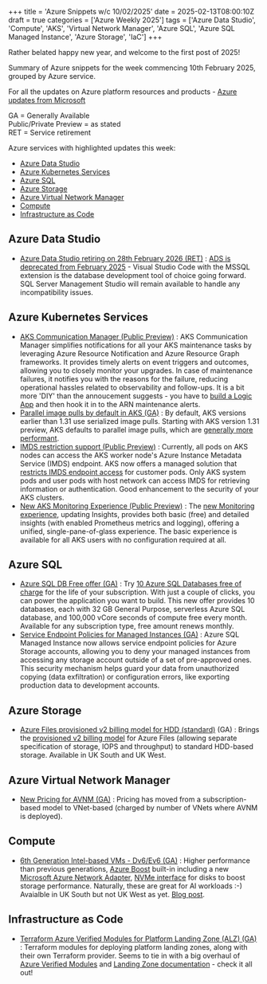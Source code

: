 +++
title = 'Azure Snippets w/c 10/02/2025'
date = 2025-02-13T08:00:10Z
draft = true
categories = ['Azure Weekly 2025']
tags = ['Azure Data Studio', 'Compute', 'AKS', 'Virtual Network Manager', 'Azure SQL', 'Azure SQL Managed Instance', 'Azure Storage', 'IaC']
+++

Rather belated happy new year, and welcome to the first post of 2025!

Summary of Azure snippets for the week commencing 10th February 2025, grouped by Azure service.

For all the updates on Azure platform resources and products - [Azure updates from Microsoft](https://azure.microsoft.com/updates/)

GA = Generally Available  
Public/Private Preview = as stated  
RET = Service retirement

Azure services with highlighted updates this week:

- [Azure Data Studio](#azure-data-studio)
- [Azure Kubernetes Services](#azure-kubernetes-services)
- [Azure SQL](#azure-sql)
- [Azure Storage](#azure-storage)
- [Azure Virtual Network Manager](#azure-virtual-network-manager)
- [Compute](#compute)
- [Infrastructure as Code](#infrastructure-as-code)

## Azure Data Studio

- [Azure Data Studio retiring on 28th February 2026 (RET)](https://azure.microsoft.com/en-gb/updates?id=479933) : [ADS is deprecated from February 2025](https://learn.microsoft.com/en-gb/azure-data-studio/whats-happening-azure-data-studio) - Visual Studio Code with the MSSQL extension is the database development tool of choice going forward. SQL Server Management Studio will remain available to handle any incompatibility issues.

## Azure Kubernetes Services

- [AKS Communication Manager (Public Preview)](https://azure.microsoft.com/en-gb/updates?id=471275) : AKS Communication Manager simplifies notifications for all your AKS maintenance tasks by leveraging Azure Resource Notification and Azure Resource Graph frameworks. It provides timely alerts on event triggers and outcomes, allowing you to closely monitor your upgrades. In case of maintenance failures, it notifies you with the reasons for the failure, reducing operational hassles related to observability and follow-ups. It is a bit more 'DIY' than the annoucement suggests - you have to [build a Logic App](https://learn.microsoft.com/en-us/azure/aks/aks-communication-manager) and then hook it in to the ARN maintenance alerts.
- [Parallel image pulls by default in AKS (GA)](https://azure.microsoft.com/en-gb/updates?id=471237) : By default, AKS versions earlier than 1.31 use serialized image pulls. Starting with AKS version 1.31 preview, AKS defaults to parallel image pulls, which are [generally more performant](https://learn.microsoft.com/en-gb/troubleshoot/azure/azure-kubernetes/availability-performance/container-image-pull-performance).
- [IMDS restriction support (Public Preview)](https://azure.microsoft.com/en-gb/updates?id=471270) : Currently, all pods on AKS nodes can access the AKS worker node's Azure Instance Metadata Service (IMDS) endpoint. AKS now offers a managed solution that [restricts IMDS endpoint access](https://learn.microsoft.com/en-gb/azure/aks/imds-restriction) for customer pods. Only AKS system pods and user pods with host network can access IMDS for retrieving information or authentication. Good enhancement to the security of your AKS clusters.
- [New AKS Monitoring Experience (Public Preview)](https://azure.microsoft.com/en-gb/updates?id=479448) : The [new Monitoring experience](https://techcommunity.microsoft.com/blog/azureobservabilityblog/public-preview-the-new-aks-monitoring-experience/4297181), updating Insights, provides both basic (free) and detailed insights (with enabled Prometheus metrics and logging), offering a unified, single-pane-of-glass experience. The basic experience is available for all AKS users with no configuration required at all.

## Azure SQL

- [Azure SQL DB Free offer (GA)](https://azure.microsoft.com/en-gb/updates?id=467778) : Try [10 Azure SQL Databases free of charge](https://learn.microsoft.com/en-us/azure/azure-sql/database/free-offer?view=azuresql) for the life of your subscription. With just a couple of clicks, you can power the application you want to build. This new offer provides 10 databases, each with 32 GB General Purpose, serverless Azure SQL database, and 100,000 vCore seconds of compute free every month. Available for any subscription type, free amount renews monthly.
- [Service Endpoint Policies for Managed Instances (GA)](https://techcommunity.microsoft.com/blog/azuresqlblog/service-endpoint-policies-for-azure-storage-now-generally-available-in-sql-manag/4366541) : Azure SQL Managed Instance now allows service endpoint policies for Azure Storage accounts, allowing you to deny your managed instances from accessing any storage account outside of a set of pre-approved ones. This security mechanism helps guard your data from unauthorized copying (data exfiltration) or configuration errors, like exporting production data to development accounts.

## Azure Storage

- [Azure Files provisioned v2 billing model for HDD (standard)](https://azure.microsoft.com/en-gb/updates?id=474894) (GA) : Brings the [provisioned v2 billing model](https://learn.microsoft.com/en-gb/azure/storage/files/understanding-billing#provisioned-v2-model) for Azure Files (allowing separate specification of storage, IOPS and throughput) to standard HDD-based storage. Available in UK South and UK West.

## Azure Virtual Network Manager

- [New Pricing for AVNM (GA)](https://azure.microsoft.com/en-gb/updates?id=480669) : Pricing has moved from a subscription-based model to VNet-based (charged by number of VNets where AVNM is deployed).

## Compute

- [6th Generation Intel-based VMs - Dv6/Ev6 (GA)](https://azure.microsoft.com/en-gb/updates?id=478996) : Higher performance than previous generations, [Azure Boost](https://learn.microsoft.com/en-us/azure/azure-boost/overview) built-in including a new [Microsoft Azure Network Adapter](https://learn.microsoft.com/en-us/azure/virtual-network/accelerated-networking-mana-overview), [NVMe interface](https://learn.microsoft.com/en-us/azure/virtual-machines/nvme-overview) for disks to boost storage performance. Naturally, these are great for AI workloads :-) Avaialble in UK South but not UK West as yet. [Blog post](https://techcommunity.microsoft.com/blog/azurecompute/announcing-general-availability-of-azure-dlde-v6-vms-powered-by-intel-emr-proces/4376186).

## Infrastructure as Code

- [Terraform Azure Verified Modules for Platform Landing Zone (ALZ) (GA)](https://techcommunity.microsoft.com/blog/azuretoolsblog/announcing-general-availability-of-terraform-azure-verified-modules-for-platform/4366027) : Terraform modules for deploying platform landing zones, along with their own Terraform provider. Seems to tie in with a big overhaul of [Azure Verified Modules](https://azure.github.io/Azure-Verified-Modules/) and [Landing Zone documentation](https://azure.github.io/Azure-Landing-Zones/) - check it all out!
